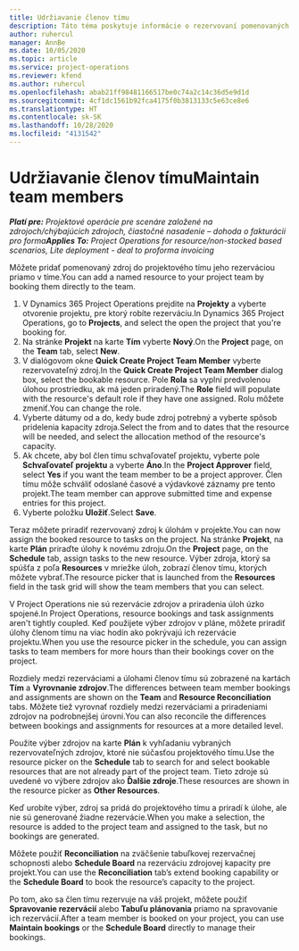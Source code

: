 ```yaml
---
title: Udržiavanie členov tímu
description: Táto téma poskytuje informácie o rezervovaní pomenovaných zdrojov pre projektové tímy a ich priradení k úlohám.
author: ruhercul
manager: AnnBe
ms.date: 10/05/2020
ms.topic: article
ms.service: project-operations
ms.reviewer: kfend
ms.author: ruhercul
ms.openlocfilehash: abab21ff98481166517be0c74a2c14c36d5e9d1d
ms.sourcegitcommit: 4cf1dc1561b92fca4175f0b3813133c5e63ce8e6
ms.translationtype: HT
ms.contentlocale: sk-SK
ms.lasthandoff: 10/28/2020
ms.locfileid: "4131542"
---
```

# <a name="maintain-team-members"></a><span data-ttu-id="3db29-103">Udržiavanie členov tímu</span><span class="sxs-lookup"><span data-stu-id="3db29-103">Maintain team members</span></span>

<span data-ttu-id="3db29-104">_**Platí pre:** Projektové operácie pre scenáre založené na zdrojoch/chýbajúcich zdrojoch, čiastočné nasadenie – dohoda o fakturácii pro forma_</span><span class="sxs-lookup"><span data-stu-id="3db29-104">_**Applies To:** Project Operations for resource/non-stocked based scenarios, Lite deployment - deal to proforma invoicing_</span></span>

<span data-ttu-id="3db29-105">Môžete pridať pomenovaný zdroj do projektového tímu jeho rezerváciou priamo v tíme.</span><span class="sxs-lookup"><span data-stu-id="3db29-105">You can add a named resource to your project team by booking them directly to the team.</span></span>

1. <span data-ttu-id="3db29-106">V Dynamics 365 Project Operations prejdite na **Projekty** a vyberte otvorenie projektu, pre ktorý robíte rezerváciu.</span><span class="sxs-lookup"><span data-stu-id="3db29-106">In Dynamics 365 Project Operations, go to **Projects**, and select the open the project that you're booking for.</span></span>
2. <span data-ttu-id="3db29-107">Na stránke **Projekt** na karte **Tím** vyberte **Nový**.</span><span class="sxs-lookup"><span data-stu-id="3db29-107">On the **Project** page, on the **Team** tab, select **New**.</span></span> 
3. <span data-ttu-id="3db29-108">V dialógovom okne **Quick Create Project Team Member** vyberte rezervovateľný zdroj.</span><span class="sxs-lookup"><span data-stu-id="3db29-108">In the **Quick Create Project Team Member** dialog box, select the bookable resource.</span></span> <span data-ttu-id="3db29-109">Pole **Rola** sa vyplní predvolenou úlohou prostriedku, ak má jeden priradený.</span><span class="sxs-lookup"><span data-stu-id="3db29-109">The **Role** field will populate with the resource's default role if they have one assigned.</span></span> <span data-ttu-id="3db29-110">Rolu môžete zmeniť.</span><span class="sxs-lookup"><span data-stu-id="3db29-110">You can change the role.</span></span> 
4. <span data-ttu-id="3db29-111">Vyberte dátumy od a do, kedy bude zdroj potrebný a vyberte spôsob pridelenia kapacity zdroja.</span><span class="sxs-lookup"><span data-stu-id="3db29-111">Select the from and to dates that the resource will be needed, and select the allocation method of the resource's capacity.</span></span> 
5. <span data-ttu-id="3db29-112">Ak chcete, aby bol člen tímu schvaľovateľ projektu, vyberte pole **Schvaľovateľ projektu** a vyberte **Áno**.</span><span class="sxs-lookup"><span data-stu-id="3db29-112">In the **Project Approver** field, select **Yes** if you want the team member to be a project approver.</span></span> <span data-ttu-id="3db29-113">Člen tímu môže schváliť odoslané časové a výdavkové záznamy pre tento projekt.</span><span class="sxs-lookup"><span data-stu-id="3db29-113">The team member can approve submitted time and expense entries for this project.</span></span> 
6. <span data-ttu-id="3db29-114">Vyberte položku **Uložiť**.</span><span class="sxs-lookup"><span data-stu-id="3db29-114">Select **Save**.</span></span>

<span data-ttu-id="3db29-115">Teraz môžete priradiť rezervovaný zdroj k úlohám v projekte.</span><span class="sxs-lookup"><span data-stu-id="3db29-115">You can now assign the booked resource to tasks on the project.</span></span> <span data-ttu-id="3db29-116">Na stránke **Projekt**, na karte **Plán** priraďte úlohy k novému zdroju.</span><span class="sxs-lookup"><span data-stu-id="3db29-116">On the **Project** page, on the **Schedule** tab, assign tasks to the new resource.</span></span> <span data-ttu-id="3db29-117">Výber zdroja, ktorý sa spúšťa z poľa **Resources** v mriežke úloh, zobrazí členov tímu, ktorých môžete vybrať.</span><span class="sxs-lookup"><span data-stu-id="3db29-117">The resource picker that is launched from the **Resources** field in the task grid will show the team members that you can select.</span></span>


<span data-ttu-id="3db29-118">V Project Operations nie sú rezervácie zdrojov a priradenia úloh úzko spojené.</span><span class="sxs-lookup"><span data-stu-id="3db29-118">In Project Operations, resource bookings and task assignments aren't tightly coupled.</span></span> <span data-ttu-id="3db29-119">Keď použijete výber zdrojov v pláne, môžete priradiť úlohy členom tímu na viac hodín ako pokrývajú ich rezervácie projektu.</span><span class="sxs-lookup"><span data-stu-id="3db29-119">When you use the resource picker in the schedule, you can assign tasks to team members for more hours than their bookings cover on the project.</span></span>

<span data-ttu-id="3db29-120">Rozdiely medzi rezerváciami a úlohami členov tímu sú zobrazené na kartách **Tím** a **Vyrovnanie zdrojov**.</span><span class="sxs-lookup"><span data-stu-id="3db29-120">The differences between team member bookings and assignments are shown on the **Team** and **Resource Reconciliation** tabs.</span></span> <span data-ttu-id="3db29-121">Môžete tiež vyrovnať rozdiely medzi rezerváciami a priradeniami zdrojov na podrobnejšej úrovni.</span><span class="sxs-lookup"><span data-stu-id="3db29-121">You can also reconcile the differences between bookings and assignments for resources at a more detailed level.</span></span>

<span data-ttu-id="3db29-122">Použite výber zdrojov na karte **Plán** k vyhľadaniu vybraných rezervovateľných zdrojov, ktoré nie súčasťou projektového tímu.</span><span class="sxs-lookup"><span data-stu-id="3db29-122">Use the resource picker on the **Schedule** tab to search for and select bookable resources that are not already part of the project team.</span></span> <span data-ttu-id="3db29-123">Tieto zdroje sú uvedené vo výbere zdrojov ako **Ďalšie zdroje**.</span><span class="sxs-lookup"><span data-stu-id="3db29-123">These resources are shown in the resource picker as **Other Resources**.</span></span>

<span data-ttu-id="3db29-124">Keď urobíte výber, zdroj sa pridá do projektového tímu a priradí k úlohe, ale nie sú generované žiadne rezervácie.</span><span class="sxs-lookup"><span data-stu-id="3db29-124">When you make a selection, the resource is added to the project team and assigned to the task, but no bookings are generated.</span></span>

<span data-ttu-id="3db29-125">Môžete použiť **Reconciliation** na zväčšenie tabuľkovej rezervačnej schopnosti alebo **Schedule Board** na rezerváciu zdrojovej kapacity pre projekt.</span><span class="sxs-lookup"><span data-stu-id="3db29-125">You can use the **Reconciliation** tab’s extend booking capability or the **Schedule Board** to book the resource’s capacity to the project.</span></span>

<span data-ttu-id="3db29-126">Po tom, ako sa člen tímu rezervuje na váš projekt, môžete použiť **Spravovanie rezervácií** alebo **Tabuľu plánovania** priamo na spravovanie ich rezervácií.</span><span class="sxs-lookup"><span data-stu-id="3db29-126">After a team member is booked on your project, you can use **Maintain bookings** or the **Schedule Board** directly to manage their bookings.</span></span>
